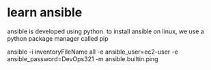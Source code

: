 # learn ansible

ansible is developed using python.
to install ansible on linux, we use a python package manager called pip

ansible -i inventoryFileName all -e ansible_user=ec2-user -e ansible_password=DevOps321 -m ansible.builtin.ping
